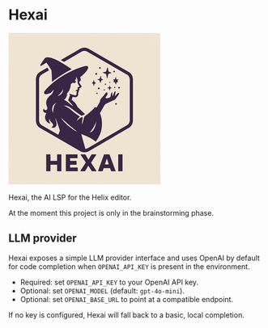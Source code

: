 # Hexai

![HexAI Small Logo](hexai-small.png)

Hexai, the AI LSP for the Helix editor.

At the moment this project is only in the brainstorming phase.

## LLM provider

Hexai exposes a simple LLM provider interface and uses OpenAI by default for
code completion when `OPENAI_API_KEY` is present in the environment.

- Required: set `OPENAI_API_KEY` to your OpenAI API key.
- Optional: set `OPENAI_MODEL` (default: `gpt-4o-mini`).
- Optional: set `OPENAI_BASE_URL` to point at a compatible endpoint.

If no key is configured, Hexai will fall back to a basic, local completion.

